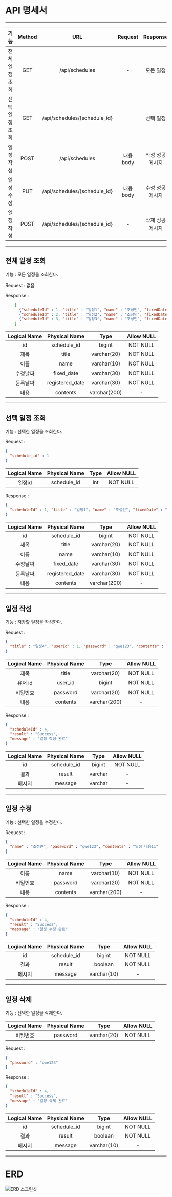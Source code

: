 # API 명세서

---

|기능|Method|URL|Request|Response|상태코드|
|:---:|:---:|:---:|:---:|:---:|:---:|
|전체 일정 조회|GET|/api/schedules|-|모든 일정|200|
|선택 일정 조회|GET|/api/schedules/{schedule_id}||선택 일정|200|
|일정 작성|POST|/api/schedules|내용 body|작성 성공 메시지|200|
|일정 수정|PUT|/api/schedules/{schedule_id}|내용 body|수정 성공 메시지|200|
|일정 작성|POST|/api/schedules/{schedule_id}|-|삭제 성공 메시지|200|

---

## 전체 일정 조회

기능 : 모든 일정을 조회한다.

Request : 없음

Response :

```json
    [
      {"scheduleId" : 1, "title" : "일정1", "name" : "조성민", "fixedDate" : "2024.10.30.", "registeredDate" : "2024.10.30.", "contents" : "일정 내용1"},
      {"scheduleId" : 2, "title" : "일정2", "name" : "조성민", "fixedDate" : "2024.10.30.", "registeredDate" : "2024.10.30.", "contents" : "일정 내용2"},
      {"scheduleId" : 3, "title" : "일정3", "name" : "조성민", "fixedDate" : "2024.10.30.", "registeredDate" : "2024.10.30.", "contents" : "일정 내용3"}
    ]
```

|Logical Name|Physical Name|Type|Allow NULL|
|:---:|:---:|:---:|:---:|
|id|schedule_id|bigint|NOT NULL|
|제목|title|varchar(20)|NOT NULL|
|이름|name|varchar(10)|NOT NULL|
|수정날짜|fixed_date|varchar(30)|NOT NULL|
|등록날짜|registered_date|varchar(30)|NOT NULL|
|내용|contents|varchar(200)|-|


---

## 선택 일정 조회

기능 : 선택한 일정을 조회한다.

Request : 

```json
{
  "schedule_id" : 1
}
```

|Logical Name|Physical Name|Type|Allow NULL|
|:---:|:---:|:---:|:---:|
|일정id|schedule_id|int|NOT NULL|


Response :

```json
{
  "scheduleId" : 1, "title" : "일정1", "name" : "조성민", "fixedDate" : "2024.10.30.", "registeredDate" : "2024.10.30.", "contents" : "일정 내용1"
}
```

|Logical Name|Physical Name|Type|Allow NULL|
|:---:|:---:|:---:|:---:|
|id|schedule_id|bigint|NOT NULL|
|제목|title|varchar(20)|NOT NULL|
|이름|name|varchar(10)|NOT NULL|
|수정날짜|fixed_date|varchar(30)|NOT NULL|
|등록날짜|registered_date|varchar(30)|NOT NULL|
|내용|contents|varchar(200)|-|


---

## 일정 작성

기능 : 저장할 일정을 작성한다.

Request : 

```json
{
  "title" : "일정4", "userId" : 1, "password" : "qwe123", "contents" : "일정 내용4"
}
```

|Logical Name|Physical Name|Type|Allow NULL|
|:---:|:---:|:---:|:---:|
|제목|title|varchar(20)|NOT NULL|
|유저 id|user_id|bigint|NOT NULL|
|비밀번호|password|varchar(20)|NOT NULL|
|내용|contents|varchar(200)|-|


Response :

```json
{
  "scheduleId" : 4,
  "result" : "Success",
  "message" : "일정 작성 완료"
}
```

|Logical Name|Physical Name|Type|Allow NULL|
|:---:|:---:|:---:|:---:|
|id|schedule_id|bigint|NOT NULL|
|결과|result|varchar|-|
|메시지|message|varchar|-|


---

## 일정 수정

기능 : 선택한 일정을 수정한다.

Request : 

```json
{
  "name" : "조성민", "password" : "qwe123", "contents" : "일정 내용11"
}
```

|Logical Name|Physical Name|Type|Allow NULL|
|:---:|:---:|:---:|:---:|
|이름|name|varchar(10)|NOT NULL|
|비밀번호|password|varchar(20)|NOT NULL|
|내용|contents|varchar(200)|-|


Response :

```json
{
  "scheduleId" : 4,
  "result" : "Success",
  "message" : "일정 수정 완료"
}
```

|Logical Name|Physical Name|Type|Allow NULL|
|:---:|:---:|:---:|:---:|
|id|schedule_id|bigint|NOT NULL|
|결과|result|boolean|NOT NULL|
|메시지|message|varchar(10)|-|


---

## 일정 삭제

기능 : 선택한 일정을 삭제한다.

|Logical Name|Physical Name|Type|Allow NULL|
|:---:|:---:|:---:|:---:|
|비밀번호|password|varchar(20)|NOT NULL|


Request : 

```json
{
  "password" : "qwe123"
}
```

Response :

```json
{
  "scheduleId" : 4,
  "result" : "Success",
  "message" : "일정 삭제 완료"
}
```

|Logical Name|Physical Name|Type|Allow NULL|
|:---:|:---:|:---:|:---:|
|id|schedule_id|bigint|NOT NULL|
|결과|result|boolean|NOT NULL|
|메시지|message|varchar(10)|-|


---

# ERD

![ERD 스크린샷](https://github.com/Mini9709/Project_ScheduleManagement/blob/main/ERD.png)
